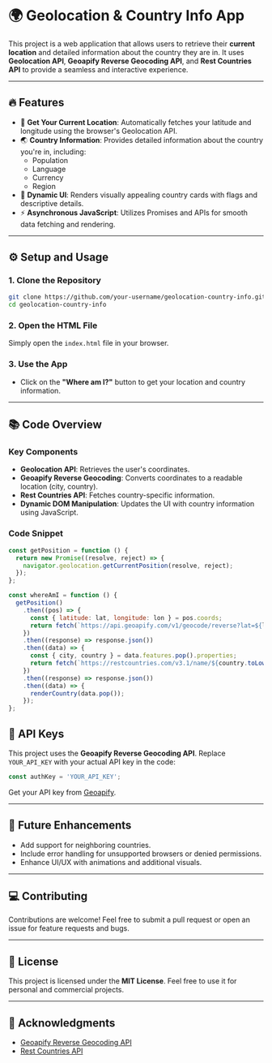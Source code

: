 # 🌍 **Geolocation & Country Info App**

This project is a web application that allows users to retrieve their **current location** and detailed information about the country they are in. It uses **Geolocation API**, **Geoapify Reverse Geocoding API**, and **Rest Countries API** to provide a seamless and interactive experience.

---

## 🔥 **Features**

- 📍 **Get Your Current Location**: Automatically fetches your latitude and longitude using the browser's Geolocation API.
- 🌏 **Country Information**: Provides detailed information about the country you're in, including:
  - Population
  - Language
  - Currency
  - Region
- 🌟 **Dynamic UI**: Renders visually appealing country cards with flags and descriptive details.
- ⚡ **Asynchronous JavaScript**: Utilizes Promises and APIs for smooth data fetching and rendering.

---

## ⚙️ **Setup and Usage**

### **1. Clone the Repository**
```bash
git clone https://github.com/your-username/geolocation-country-info.git
cd geolocation-country-info
```
### **2. Open the HTML File**
Simply open the `index.html` file in your browser.

### **3. Use the App**
- Click on the **"Where am I?"** button to get your location and country information.

---

## 📚 **Code Overview**

### **Key Components**
- **Geolocation API**: Retrieves the user's coordinates.
- **Geoapify Reverse Geocoding**: Converts coordinates to a readable location (city, country).
- **Rest Countries API**: Fetches country-specific information.
- **Dynamic DOM Manipulation**: Updates the UI with country information using JavaScript.

### **Code Snippet**
```javascript
const getPosition = function () {
  return new Promise((resolve, reject) => {
    navigator.geolocation.getCurrentPosition(resolve, reject);
  });
};

const whereAmI = function () {
  getPosition()
    .then((pos) => {
      const { latitude: lat, longitude: lon } = pos.coords;
      return fetch(`https://api.geoapify.com/v1/geocode/reverse?lat=${lat}&lon=${lon}&apiKey=YOUR_API_KEY`);
    })
    .then((response) => response.json())
    .then((data) => {
      const { city, country } = data.features.pop().properties;
      return fetch(`https://restcountries.com/v3.1/name/${country.toLowerCase()}`);
    })
    .then((response) => response.json())
    .then((data) => {
      renderCountry(data.pop());
    });
};
```
## 🔑 **API Keys**

This project uses the **Geoapify Reverse Geocoding API**. Replace `YOUR_API_KEY` with your actual API key in the code:

```javascript
const authKey = 'YOUR_API_KEY';
```
Get your API key from [Geoapify](https://www.geoapify.com/).

---

## 🌟 **Future Enhancements**

- Add support for neighboring countries.
- Include error handling for unsupported browsers or denied permissions.
- Enhance UI/UX with animations and additional visuals.

---

## 💻 **Contributing**

Contributions are welcome! Feel free to submit a pull request or open an issue for feature requests and bugs.

---

## 📜 **License**

This project is licensed under the **MIT License**. Feel free to use it for personal and commercial projects.

---

## 🙌 **Acknowledgments**

- [Geoapify Reverse Geocoding API](https://www.geoapify.com/)
- [Rest Countries API](https://restcountries.com/)
